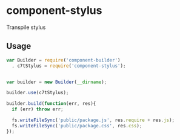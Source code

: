 # component-stylus

Transpile stylus


## Usage

````javascript
var Builder = require('component-builder')
  , c7tStylus = require('component-stylus');


var builder = new Builder(__dirname);

builder.use(c7tStylus);

builder.build(function(err, res){
  if (err) throw err;

  fs.writeFileSync('public/package.js', res.require + res.js);
  fs.writeFileSync('public/package.css', res.css);
});

  
````

